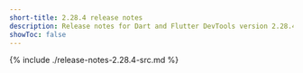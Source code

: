 ```yaml
---
short-title: 2.28.4 release notes
description: Release notes for Dart and Flutter DevTools version 2.28.4.
showToc: false
---
```


{% include ./release-notes-2.28.4-src.md %}
